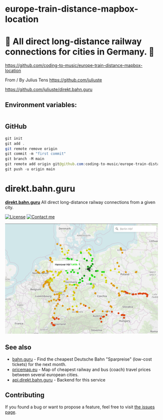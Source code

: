 # europe-train-distance-mapbox-location

# 🚀 All direct long-distance railway connections for cities in Germany. 🚀

https://github.com/coding-to-music/europe-train-distance-mapbox-location

From / By Julius Tens https://github.com/juliuste

https://github.com/juliuste/direkt.bahn.guru

## Environment variables:

```java

```

## GitHub

```java
git init
git add .
git remote remove origin
git commit -m "first commit"
git branch -M main
git remote add origin git@github.com:coding-to-music/europe-train-distance-mapbox-location.git
git push -u origin main
```

# direkt.bahn.guru

**[direkt.bahn.guru](https://direkt.bahn.guru/)** All direct long-distance railway connections from a given city.

[![License](https://img.shields.io/github/license/juliuste/direkt.bahn.guru.svg?style=flat)](license)
[![Contact me](https://img.shields.io/badge/contact-email-turquoise)](mailto:mail@juliustens.eu)

[![Screenshot of direkt.bahn.guru](assets/screenshot.png)](https://direkt.bahn.guru)

## See also

- [bahn.guru](https://github.com/juliuste/bahn.guru) - Find the cheapest Deutsche Bahn "Sparpreise" (low-cost tickets) for the next month.
- [pricemap.eu](https://github.com/juliuste/travel-price-map) - Map of cheapest railway and bus (coach) travel prices between several european cities.
- [api.direkt.bahn.guru](https://github.com/juliuste/api.direkt.bahn.guru) - Backend for this service

## Contributing

If you found a bug or want to propose a feature, feel free to visit [the issues page](https://github.com/juliuste/direkt.bahn.guru/issues).
